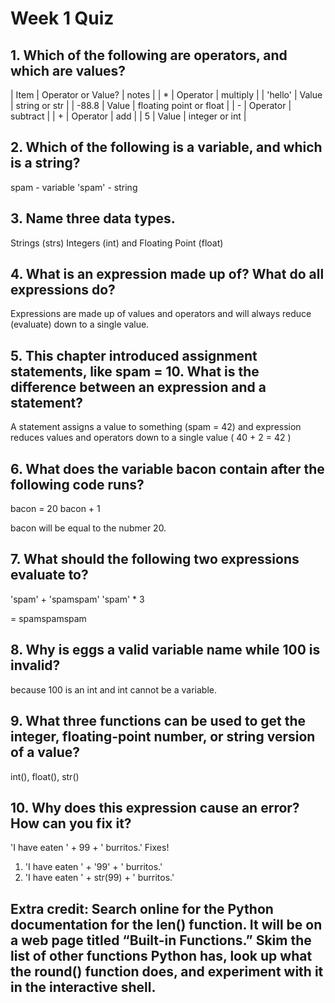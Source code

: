 # Week 1 Quiz

## 1. Which of the following are operators, and which are values?
| Item | Operator or Value? | notes |
| * | Operator | multiply |
| 'hello' | Value | string or str |
| -88.8 | Value | floating point or float |
| - | Operator | subtract |
| + | Operator | add |
| 5 | Value | integer or int |

## 2. Which of the following is a variable, and which is a string?
spam - variable 
'spam' - string 

## 3. Name three data types.
Strings (strs) Integers (int) and Floating Point (float)

## 4. What is an expression made up of? What do all expressions do?
Expressions are made up of values and operators and will always reduce (evaluate) down to a single value.

## 5. This chapter introduced assignment statements, like spam = 10. What is the difference between an expression and a statement?
A statement assigns a value to something (spam = 42) and expression reduces values and operators down to a single value ( 40 + 2 = 42 )

## 6. What does the variable bacon contain after the following code runs?
bacon = 20
bacon + 1

bacon will be equal to the nubmer 20.

## 7. What should the following two expressions evaluate to?
'spam' + 'spamspam'
'spam' * 3

= spamspamspam 

## 8. Why is eggs a valid variable name while 100 is invalid?
because 100 is an int and int cannot be a variable.

## 9. What three functions can be used to get the integer, floating-point number, or string version of a value?
int(), float(), str()

## 10. Why does this expression cause an error? How can you fix it?
'I have eaten ' + 99 + ' burritos.'
Fixes!
1. 'I have eaten ' + '99' + ' burritos.'
2. 'I have eaten ' + str(99) + ' burritos.'

## Extra credit: Search online for the Python documentation for the len() function. It will be on a web page titled “Built-in Functions.” Skim the list of other functions Python has, look up what the round() function does, and experiment with it in the interactive shell.
